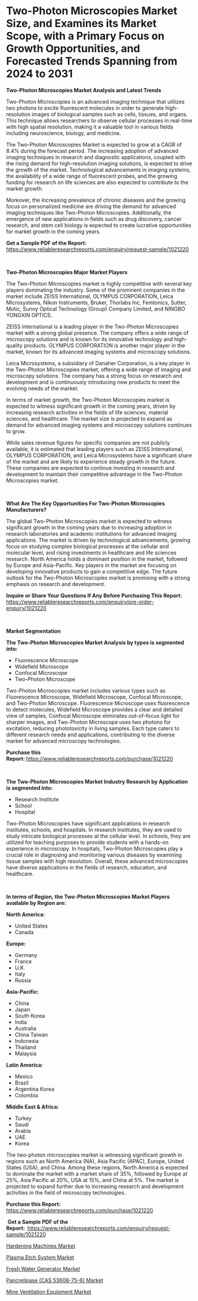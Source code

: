 <p><h1>Two-Photon Microscopies Market Size, and Examines its Market Scope, with a Primary Focus on Growth Opportunities, and Forecasted Trends Spanning from 2024 to 2031</h1></p><p><strong>Two-Photon Microscopies Market Analysis and Latest Trends</strong></p>
<p><p>Two-Photon Microscopies is an advanced imaging technique that utilizes two photons to excite fluorescent molecules in order to generate high-resolution images of biological samples such as cells, tissues, and organs. This technique allows researchers to observe cellular processes in real-time with high spatial resolution, making it a valuable tool in various fields including neuroscience, biology, and medicine.</p><p>The Two-Photon Microscopies Market is expected to grow at a CAGR of 8.4% during the forecast period. The increasing adoption of advanced imaging techniques in research and diagnostic applications, coupled with the rising demand for high-resolution imaging solutions, is expected to drive the growth of the market. Technological advancements in imaging systems, the availability of a wide range of fluorescent probes, and the growing funding for research on life sciences are also expected to contribute to the market growth.</p><p>Moreover, the increasing prevalence of chronic diseases and the growing focus on personalized medicine are driving the demand for advanced imaging techniques like Two-Photon Microscopies. Additionally, the emergence of new applications in fields such as drug discovery, cancer research, and stem cell biology is expected to create lucrative opportunities for market growth in the coming years.</p></p>
<p><strong>Get a Sample PDF of the Report:&nbsp;</strong> <a href="https://www.reliableresearchreports.com/enquiry/request-sample/1021220">https://www.reliableresearchreports.com/enquiry/request-sample/1021220</a></p>
<p>&nbsp;</p>
<p><strong>Two-Photon Microscopies Major Market Players</strong></p>
<p><p>The Two-Photon Microscopies market is highly competitive with several key players dominating the industry. Some of the prominent companies in the market include ZEISS International, OLYMPUS CORPORATION, Leica Microsystems, Nikon Instruments, Bruker, Thorlabs Inc, Femtonics, Sutter, Motic, Sunny Optical Technology (Group) Company Limited, and NINGBO YONGXIN OPTICS.</p><p>ZEISS International is a leading player in the Two-Photon Microscopies market with a strong global presence. The company offers a wide range of microscopy solutions and is known for its innovative technology and high-quality products. OLYMPUS CORPORATION is another major player in the market, known for its advanced imaging systems and microscopy solutions.</p><p>Leica Microsystems, a subsidiary of Danaher Corporation, is a key player in the Two-Photon Microscopies market, offering a wide range of imaging and microscopy solutions. The company has a strong focus on research and development and is continuously introducing new products to meet the evolving needs of the market.</p><p>In terms of market growth, the Two-Photon Microscopies market is expected to witness significant growth in the coming years, driven by increasing research activities in the fields of life sciences, material sciences, and healthcare. The market size is projected to expand as demand for advanced imaging systems and microscopy solutions continues to grow.</p><p>While sales revenue figures for specific companies are not publicly available, it is estimated that leading players such as ZEISS International, OLYMPUS CORPORATION, and Leica Microsystems have a significant share of the market and are likely to experience steady growth in the future. These companies are expected to continue investing in research and development to maintain their competitive advantage in the Two-Photon Microscopies market.</p></p>
<p>&nbsp;</p>
<p><strong>What Are The Key Opportunities For Two-Photon Microscopies Manufacturers?</strong></p>
<p><p>The global Two-Photon Microscopies market is expected to witness significant growth in the coming years due to increasing adoption in research laboratories and academic institutions for advanced imaging applications. The market is driven by technological advancements, growing focus on studying complex biological processes at the cellular and molecular level, and rising investments in healthcare and life sciences research. North America holds a dominant position in the market, followed by Europe and Asia-Pacific. Key players in the market are focusing on developing innovative products to gain a competitive edge. The future outlook for the Two-Photon Microscopies market is promising with a strong emphasis on research and development.</p></p>
<p><strong>Inquire or Share Your Questions If Any Before Purchasing This Report:</strong> <a href="https://www.reliableresearchreports.com/enquiry/pre-order-enquiry/1021220">https://www.reliableresearchreports.com/enquiry/pre-order-enquiry/1021220</a></p>
<p>&nbsp;</p>
<p><strong>Market Segmentation</strong></p>
<p><strong>The Two-Photon Microscopies Market Analysis by types is segmented into:</strong></p>
<p><ul><li>Fluorescence Microscope</li><li>Widefield Microscope</li><li>Confocal Microscope</li><li>Two-Photon Microscope</li></ul></p>
<p><p>Two-Photon Microscopies market includes various types such as Fluorescence Microscope, Widefield Microscope, Confocal Microscope, and Two-Photon Microscope. Fluorescence Microscope uses fluorescence to detect molecules, Widefield Microscope provides a clear and detailed view of samples, Confocal Microscope eliminates out-of-focus light for sharper images, and Two-Photon Microscope uses two photons for excitation, reducing phototoxicity in living samples. Each type caters to different research needs and applications, contributing to the diverse market for advanced microscopy technologies.</p></p>
<p><strong>Purchase this Report:&nbsp;</strong><a href="https://www.reliableresearchreports.com/purchase/1021220">https://www.reliableresearchreports.com/purchase/1021220</a></p>
<p>&nbsp;</p>
<p><strong>The Two-Photon Microscopies Market Industry Research by Application is segmented into:</strong></p>
<p><ul><li>Research Institute</li><li>School</li><li>Hospital</li></ul></p>
<p><p>Two-Photon Microscopies have significant applications in research institutes, schools, and hospitals. In research institutes, they are used to study intricate biological processes at the cellular level. In schools, they are utilized for teaching purposes to provide students with a hands-on experience in microscopy. In hospitals, Two-Photon Microscopies play a crucial role in diagnosing and monitoring various diseases by examining tissue samples with high resolution. Overall, these advanced microscopies have diverse applications in the fields of research, education, and healthcare.</p></p>
<p>&nbsp;</p>
<p><strong>In terms of Region, the Two-Photon Microscopies Market Players available by Region are:</strong></p>
<p>
    <p> <strong> North America: </strong>
        <ul>
            <li>United States</li>
            <li>Canada</li>
        </ul>
        </p> 
    <p> <strong> Europe: </strong>
        <ul>
            <li>Germany</li>
            <li>France</li>
            <li>U.K.</li>
            <li>Italy</li>
            <li>Russia</li>
        </ul>
        </p> 
    <p> <strong> Asia-Pacific: </strong>
        <ul>
            <li>China</li>
            <li>Japan</li>
            <li>South Korea</li>
            <li>India</li>
            <li>Australia</li>
            <li>China Taiwan</li>
            <li>Indonesia</li>
            <li>Thailand</li>
            <li>Malaysia</li>
        </ul>
        </p> 
    <p> <strong> Latin America: </strong>
        <ul>
            <li>Mexico</li>
            <li>Brazil</li>
            <li>Argentina Korea</li>
            <li>Colombia</li>
        </ul>
        </p> 
    <p> <strong> Middle East & Africa: </strong>
        <ul>
            <li>Turkey</li>
            <li>Saudi</li>
            <li>Arabia</li>
            <li>UAE</li>
            <li>Korea</li>
        </ul>
    </p>
    </p>
<p><p>The two-photon microscopies market is witnessing significant growth in regions such as North America (NA), Asia Pacific (APAC), Europe, United States (USA), and China. Among these regions, North America is expected to dominate the market with a market share of 35%, followed by Europe at 25%, Asia Pacific at 20%, USA at 15%, and China at 5%. The market is projected to expand further due to increasing research and development activities in the field of microscopy technologies.</p></p>
<p><strong>Purchase this Report: </strong><a href="https://www.reliableresearchreports.com/purchase/1021220">https://www.reliableresearchreports.com/purchase/1021220</a></p>
<p>&nbsp;<strong>Get a Sample PDF of the Report:&nbsp;&nbsp;</strong><a href="https://www.reliableresearchreports.com/enquiry/request-sample/1021220">https://www.reliableresearchreports.com/enquiry/request-sample/1021220</a></p>
<p><strong></strong></p>
<p><p><a href="https://medium.com/@madiemoore67546/hardening-machines-market-outlook-industry-overview-and-forecast-2024-to-2031-5d37979a8c2b">Hardening Machines Market</a></p><p><a href="https://medium.com/@madiemoore67546/plasma-etch-system-market-analysis-its-cagr-market-segmentation-and-global-industry-overview-1b2e3686a4b8">Plasma Etch System Market</a></p><p><a href="https://medium.com/@madiemoore67546/fresh-water-generator-market-outlook-industry-overview-and-forecast-2024-to-2031-b2da025193e6">Fresh Water Generator Market</a></p><p><a href="https://github.com/Sinjinluong3e0awx2m195k76/Market-Research-Report-List-1/blob/main/pancrelipase-cas-53608-75-6-market.md">Pancrelipase (CAS 53608-75-6) Market</a></p><p><a href="https://medium.com/@madiemoore67546/mine-ventilation-equipment-market-size-market-outlook-and-market-forecast-2024-to-2031-c3e64b28853d">Mine Ventilation Equipment Market</a></p></p>